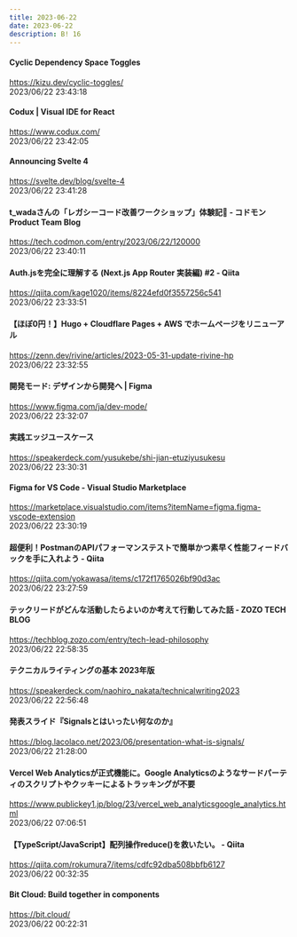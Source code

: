 ```yaml
---
title: 2023-06-22
date: 2023-06-22
description: B! 16
---
```


#### Cyclic Dependency Space Toggles
https://kizu.dev/cyclic-toggles/<br>
2023/06/22 23:43:18<br>


#### Codux | Visual IDE for React
https://www.codux.com/<br>
2023/06/22 23:42:05<br>


#### Announcing Svelte 4
https://svelte.dev/blog/svelte-4<br>
2023/06/22 23:41:28<br>


#### t_wadaさんの「レガシーコード改善ワークショップ」体験記🦁 - コドモン Product Team Blog
https://tech.codmon.com/entry/2023/06/22/120000<br>
2023/06/22 23:40:11<br>


#### Auth.jsを完全に理解する (Next.js App Router 実装編) #2 - Qiita
https://qiita.com/kage1020/items/8224efd0f3557256c541<br>
2023/06/22 23:33:51<br>


#### 【ほぼ0円！】Hugo + Cloudflare Pages + AWS でホームページをリニューアル
https://zenn.dev/rivine/articles/2023-05-31-update-rivine-hp<br>
2023/06/22 23:32:55<br>


#### 開発モード: デザインから開発へ | Figma
https://www.figma.com/ja/dev-mode/<br>
2023/06/22 23:32:07<br>


#### 実践エッジユースケース
https://speakerdeck.com/yusukebe/shi-jian-etuziyusukesu<br>
2023/06/22 23:30:31<br>


#### Figma for VS Code - Visual Studio Marketplace
https://marketplace.visualstudio.com/items?itemName=figma.figma-vscode-extension<br>
2023/06/22 23:30:19<br>


#### 超便利！PostmanのAPIパフォーマンステストで簡単かつ素早く性能フィードバックを手に入れよう - Qiita
https://qiita.com/yokawasa/items/c172f1765026bf90d3ac<br>
2023/06/22 23:27:59<br>


#### テックリードがどんな活動したらよいのか考えて行動してみた話 - ZOZO TECH BLOG
https://techblog.zozo.com/entry/tech-lead-philosophy<br>
2023/06/22 22:58:35<br>


#### テクニカルライティングの基本 2023年版
https://speakerdeck.com/naohiro_nakata/technicalwriting2023<br>
2023/06/22 22:56:48<br>


#### 発表スライド『Signalsとはいったい何なのか』
https://blog.lacolaco.net/2023/06/presentation-what-is-signals/<br>
2023/06/22 21:28:00<br>


#### Vercel Web Analyticsが正式機能に。Google Analyticsのようなサードパーティのスクリプトやクッキーによるトラッキングが不要
https://www.publickey1.jp/blog/23/vercel_web_analyticsgoogle_analytics.html<br>
2023/06/22 07:06:51<br>


#### 【TypeScript/JavaScript】配列操作reduce()を救いたい。 - Qiita
https://qiita.com/rokumura7/items/cdfc92dba508bbfb6127<br>
2023/06/22 00:32:35<br>


#### Bit Cloud: Build together in components
https://bit.cloud/<br>
2023/06/22 00:22:31<br>


